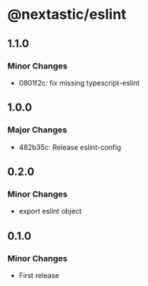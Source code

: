 # @nextastic/eslint

## 1.1.0

### Minor Changes

- 0801f2c: fix missing typescript-eslint

## 1.0.0

### Major Changes

- 482b35c: Release eslint-config

## 0.2.0

### Minor Changes

- export eslint object

## 0.1.0

### Minor Changes

- First release
